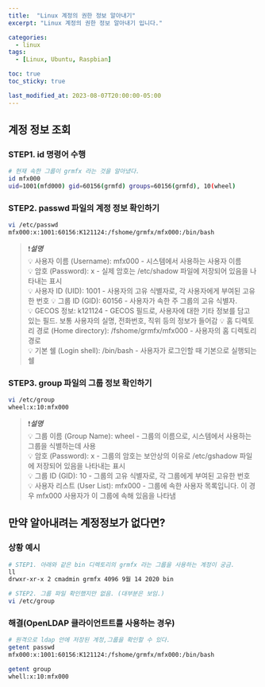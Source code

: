 ```yaml
---
title:  "Linux 계정의 권한 정보 알아내기"
excerpt: "Linux 계정의 권한 정보 알아내기 입니다."

categories:
  - linux
tags:
  - [Linux, Ubuntu, Raspbian]

toc: true
toc_sticky: true

last_modified_at: 2023-08-07T20:00:00-05:00
---
```


## 계정 정보 조회
### STEP1. id 명령어 수행
```bash
# 현재 속한 그룹이 grmfx 라는 것을 알아냈다.
id mfx000
uid=1001(mfd000) gid=60156(grmfd) groups=60156(grmfd), 10(wheel)

```

### STEP2. passwd 파일의 계정 정보 확인하기
```bash
vi /etc/passwd
mfx000:x:1001:60156:K121124:/fshome/grmfx/mfx000:/bin/bash

```

> ❗***설명***  
> 💡 사용자 이름 (Username): mfx000 - 시스템에서 사용하는 사용자 이름  
> 💡 암호 (Password): x - 실제 암호는 /etc/shadow 파일에 저장되어 있음을 나타내는 표시  
> 💡 사용자 ID (UID): 1001 - 사용자의 고유 식별자로, 각 사용자에게 부여된 고유한 번호
> 💡 그룹 ID (GID): 60156 - 사용자가 속한 주 그룹의 고유 식별자.  
> 💡 GECOS 정보: k121124 - GECOS 필드로, 사용자에 대한 기타 정보를 담고 있는 필드. 보통 사용자의 실명, 전화번호, 직위 등의 정보가 들어감
> 💡 홈 디렉토리 경로 (Home directory): /fshome/grmfx/mfx000 - 사용자의 홈 디렉토리 경로  
> 💡 기본 쉘 (Login shell): /bin/bash - 사용자가 로그인할 때 기본으로 실행되는 쉘  

### STEP3. group 파일의 그룹 정보 확인하기
```bash
vi /etc/group
wheel:x:10:mfx000

```

> ❗***설명***  
> 💡 그룹 이름 (Group Name): wheel - 그룹의 이름으로, 시스템에서 사용하는 그룹을 식별하는데 사용  
> 💡 암호 (Password): x - 그룹의 암호는 보안상의 이유로 /etc/gshadow 파일에 저장되어 있음을 나타내는 표시  
> 💡 그룹 ID (GID): 10 - 그룹의 고유 식별자로, 각 그룹에게 부여된 고유한 번호  
> 💡 사용자 리스트 (User List): mfx000 - 그룹에 속한 사용자 목록입니다. 이 경우 mfx000 사용자가 이 그룹에 속해 있음을 나타냄  


## 만약 알아내려는 계정정보가 없다면?
### 상황 예시
```bash
# STEP1. 아래와 같은 bin 디렉토리의 grmfx 라는 그룹을 사용하는 계정이 궁금.
ll
drwxr-xr-x 2 cmadmin grmfx 4096 9월 14 2020 bin

# STEP2. 그룹 파일 확인했지만 없음. (대부분은 보임.)
vi /etc/group 

```

### 해결(OpenLDAP 클라이언트트를 사용하는 경우)
```bash
# 원격으로 ldap 안에 저장된 계정,그룹을 확인할 수 있다.
getent passwd 
mfx000:x:1001:60156:K121124:/fshome/grmfx/mfx000:/bin/bash

getent group 
whell:x:10:mfx000

```

